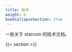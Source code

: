 ```yaml
---
title: 技术
weight: 6
bookCollapseSection: true
---
```


一些关于 starcoin 的技术文档。

<!--more-->

{{< section >}}